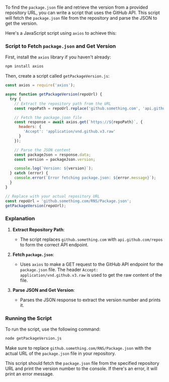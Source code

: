 To find the `package.json` file and retrieve the version from a provided repository URL, you can write a script that uses the GitHub API. This script will fetch the `package.json` file from the repository and parse the JSON to get the version.

Here's a JavaScript script using `axios` to achieve this:

### Script to Fetch `package.json` and Get Version

First, install the `axios` library if you haven't already:

```sh
npm install axios
```

Then, create a script called `getPackageVersion.js`:

```javascript
const axios = require('axios');

async function getPackageVersion(repoUrl) {
  try {
    // Extract the repository path from the URL
    const repoPath = repoUrl.replace('github.something.com', 'api.github.com/repos');

    // Fetch the package.json file
    const response = await axios.get(`https://${repoPath}`, {
      headers: {
        'Accept': 'application/vnd.github.v3.raw'
      }
    });

    // Parse the JSON content
    const packageJson = response.data;
    const version = packageJson.version;

    console.log(`Version: ${version}`);
  } catch (error) {
    console.error(`Error fetching package.json: ${error.message}`);
  }
}

// Replace with your actual repository URL
const repoUrl = 'github.something.com/RNS/Package.json';
getPackageVersion(repoUrl);
```

### Explanation

1. **Extract Repository Path**:
   - The script replaces `github.something.com` with `api.github.com/repos` to form the correct API endpoint.

2. **Fetch `package.json`**:
   - Uses `axios` to make a GET request to the GitHub API endpoint for the `package.json` file. The header `Accept: application/vnd.github.v3.raw` is used to get the raw content of the file.

3. **Parse JSON and Get Version**:
   - Parses the JSON response to extract the version number and prints it.

### Running the Script

To run the script, use the following command:

```sh
node getPackageVersion.js
```

Make sure to replace `github.something.com/RNS/Package.json` with the actual URL of the `package.json` file in your repository.

This script should fetch the `package.json` file from the specified repository URL and print the version number to the console. If there's an error, it will print an error message.
